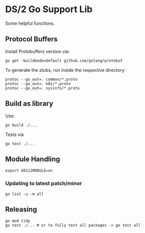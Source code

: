 # DS/2 Go Support Lib

Some helpful functions.

## Protocol Buffers

Install Protobuffers version via:

    go get -buildmode=default github.com/golang/protobuf

To generate the stubs, run inside the respective directory:

    protoc --go_out=. common/*.proto
    protoc --go_out=. k8s/*.proto
    protoc --go_out=. sysinfo/*.proto

## Build as library

Use:

    go build ./...
    
Tests via

    go test ./...
    
## Module Handling

    export GO111MODULE=on

### Updating to latest patch/minor

    go list -u -m all

## Releasing

    go mod tidy
    go test ./... # or to fully test all packages -> go test all
    